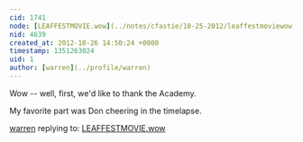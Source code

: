 ```yaml
---
cid: 1741
node: [LEAFFESTMOVIE.wow](../notes/cfastie/10-25-2012/leaffestmoviewow)
nid: 4639
created_at: 2012-10-26 14:50:24 +0000
timestamp: 1351263024
uid: 1
author: [warren](../profile/warren)
---
```


Wow -- well, first, we'd like to thank the Academy. 

My favorite part was Don cheering in the timelapse.

[warren](../profile/warren) replying to: [LEAFFESTMOVIE.wow](../notes/cfastie/10-25-2012/leaffestmoviewow)

